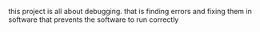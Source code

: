 this project is all about debugging. that is finding errors and fixing them in software that prevents the software to run correctly
